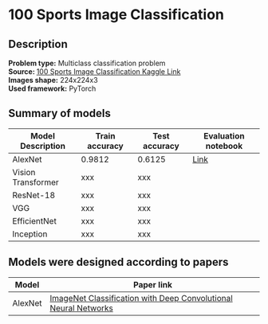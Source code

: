 # 100 Sports Image Classification
## Description
<b>Problem type:</b> Multiclass classification problem <br>
<b>Source: </b> <a href="https://www.kaggle.com/datasets/gpiosenka/sports-classification">100 Sports Image Classification Kaggle Link</a><br>
<b>Images shape:</b> 224x224x3 <br>
<b>Used framework:</b> PyTorch

## Summary of models
|Model Description|Train accuracy|Test accuracy|Evaluation notebook|
|----------|------------|----------|----------|
|AlexNet|0.9812|0.6125|<a href="01_AlexNet/notebooks/AlexNetTraining.ipynb">Link</a>|
|Vision Transformer|xxx|xxx||
|ResNet-18|xxx|xxx||
|VGG|xxx|xxx||
|EfficientNet|xxx|xxx||
|Inception|xxx|xxx||


## Models were designed according to papers

|Model|Paper link|
|---|---|
|AlexNet|<a href="https://proceedings.neurips.cc/paper_files/paper/2012/file/c399862d3b9d6b76c8436e924a68c45b-Paper.pdf">ImageNet Classification with Deep Convolutional Neural Networks</a>|